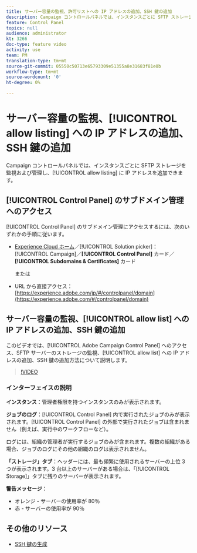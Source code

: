```yaml
---
title: サーバー容量の監視、許可リストへの IP アドレスの追加、SSH 鍵の追加
description: Campaign コントロールパネルでは、インスタンスごとに SFTP ストレージを監視および管理し、許可リストに IP アドレスを追加できます。
feature: Control Panel
topics: null
audience: administrator
kt: 3266
doc-type: feature video
activity: use
team: PM
translation-type: tm+mt
source-git-commit: 05550c50713e65793309e51355a8e31683f81e0b
workflow-type: tm+mt
source-wordcount: '0'
ht-degree: 0%

---
```



# サーバー容量の監視、[!UICONTROL allow listing] への IP アドレスの追加、SSH 鍵の追加

Campaign コントロールパネルでは、インスタンスごとに SFTP ストレージを監視および管理し、[!UICONTROL allow listing] に IP アドレスを追加できます。

## [!UICONTROL Control Panel] のサブドメイン管理へのアクセス

[!UICONTROL Control Panel] のサブドメイン管理にアクセスするには、次のいずれかの手順に従います。

* [Experience Cloud ホーム](https://experience.adobe.com/#/home)／[!UICONTROL Solution picker]：[!UICONTROL Campaign]／**[!UICONTROL Control Panel]** カード／**[!UICONTROL Subdomains & Certificates]** カード

   または
* URL から直接アクセス：[https://experience.adobe.com/jp/#/controlpanel/domain](https://experience.adobe.com/#/controlpanel/domain)

## サーバー容量の監視、[!UICONTROL allow list] への IP アドレスの追加、SSH 鍵の追加

このビデオでは、[!UICONTROL Adobe Campaign Control Panel] へのアクセス、SFTP サーバーのストレージの監視、[!UICONTROL allow list] への IP アドレスの追加、SSH 鍵の追加方法について説明します。

>[!VIDEO](https://video.tv.adobe.com/v/27270?quality=12)

### インターフェイスの説明

**インスタンス**：管理者権限を持つインスタンスのみが表示されます。

**ジョブのログ**：[!UICONTROL Control Panel] 内で実行されたジョブのみが表示されます。[!UICONTROL Control Panel] の外部で実行されたジョブは含まれません（例えば、実行中のワークフローなど）。

ログには、組織の管理者が実行するジョブのみが含まれます。複数の組織がある場合、ジョブのログにその他の組織のログは表示されません。

**「ストレージ」タブ**：ヘッダーには、最も頻繁に使用されるサーバーの上位 3 つが表示されます。3 台以上のサーバーがある場合は、「[!UICONTROL Storage]」タブに残りのサーバーが表示されます。

**警告メッセージ**：

* オレンジ - サーバーの使用率が 80％
* 赤 - サーバーの使用率が 90％

## その他のリソース

* [SSH 鍵の生成](./generate-ssh-key.md)
